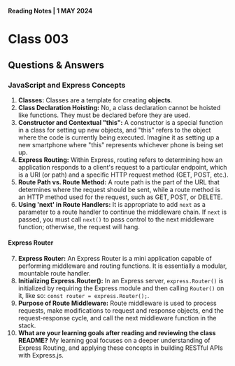  **Reading Notes | 1 MAY 2024**

# Class 003

## **Questions & Answers**  
### JavaScript and Express Concepts

1. **Classes:** Classes are a template for creating **objects**.
2. **Class Declaration Hoisting:** No, a class declaration cannot be hoisted like functions. They must be declared before they are used.
3. **Constructor and Contextual "this":** A constructor is a special function in a class for setting up new objects, and "this" refers to the object where the code is currently being executed. Imagine it as setting up a new smartphone where "this" represents whichever phone is being set up.
4. **Express Routing:** Within Express, routing refers to determining how an application responds to a client's request to a particular endpoint, which is a URI (or path) and a specific HTTP request method (GET, POST, etc.).
5. **Route Path vs. Route Method:** A route path is the part of the URL that determines where the request should be sent, while a route method is an HTTP method used for the request, such as GET, POST, or DELETE.
6. **Using 'next' in Route Handlers:** It is appropriate to add `next` as a parameter to a route handler to continue the middleware chain. If `next` is passed, you must call `next()` to pass control to the next middleware function; otherwise, the request will hang.

#### Express Router

7. **Express Router:** An Express Router is a mini application capable of performing middleware and routing functions. It is essentially a modular, mountable route handler.
8. **Initializing Express.Router():** In an Express server, `express.Router()` is initialized by requiring the Express module and then calling `Router()` on it, like so: `const router = express.Router();`.
9. **Purpose of Route Middleware:** Route middleware is used to process requests, make modifications to request and response objects, end the request-response cycle, and call the next middleware function in the stack.
10. **What are your learning goals after reading and reviewing the class README?**
My learning goal focuses on a deeper understanding of Express Routing, and applying these concepts in building RESTful APIs with Express.js. 